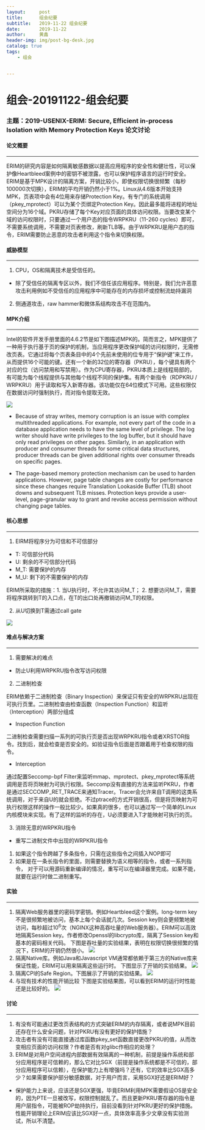 ```yaml
---
layout:     post
title:      组会纪要
subtitle:   2019-11-22 组会纪要
date:       2019-11-22
author:     黄鑫
header-img: img/post-bg-desk.jpg
catalog: true
tags:
    - 组会


---
```



# 组会-20191122-组会纪要

### 主题：2019-USENIX-ERIM: Secure, Efficient in-process Isolation with Memory Protection Keys 论文讨论

#### 论文概要

------

ERIM的研究内容是如何隔离敏感数据以提高应用程序的安全性和健壮性，可以保护像Heartbleed案例中的密钥不被泄露，也可以保护程序语言的运行时安全。ERIM是基于MPK设计的隔离方案，开销比较小，即使权限切换很频繁（每秒100000次切换），ERIM的平均开销仍然小于1%。Linux从4.6版本开始支持MPK，页表项中会有4位用来存储Protection Key。有专门的系统调用（pkey_mprotect）可以为某个页绑定Protection Key。因此最多能将进程的地址空间分为16个域。PKRU存储了每个Key对应页面的具体访问权限。当要改变某个域的访问权限时，只要通过一个用户态的指令WRPKRU（11-260 cycles）即可，不需要系统调用，不需要对页表修改，刷新TLB等。由于WRPKRU是用户态的指令，ERIM需要防止恶意的攻击者利用这个指令来切换权限。

#### 威胁模型

------
1. CPU，OS和隔离技术是受信任的。

* 除了受信任的隔离专区以外，我们不信任该应用程序。特别是，我们允许恶意攻击利用例如不受信任的应用程序中可能存在的内存损坏或控制流劫持漏洞

2. 侧通道攻击，raw hammer和微体系结构攻击不在范围内。

#### MPK介绍

------

Intel的软件开发手册里面的4.6.2节是如下图描述MPK的。简而言之，MPK提供了一种用于执行基于页的保护的机制，当应用程序更改保护域的访问权限时，无需修改页表。它通过将每个页表条目中的4个先前未使用的位专用于“保护键”来工作，从而提供16个可能的键。还有一个新的32位的寄存器（PKRU），每个键具有两个对应的位（访问禁用和写禁用）。作为CPU寄存器，PKRU本质上是线程局部的，有可能为每个线程提供与其他每个线程不同的保护集。有两个新指令（RDPKRU / WRPKRU）用于读取和写入新寄存器。该功能仅在64位模式下可用。这些权限仅在数据访问时强制执行，而对指令提取无效。

![](https://whutslab.github.io/img/hx1.png)

* Because of stray writes, memory corruption is an issue with complex multithreaded applications. For example, not every part of the code in a database application needs to have the same level of privilege. The log writer should have write privileges to the log buffer, but it should have only read privileges on other pages. Similarly, in an application with producer and consumer threads for some critical data structures, producer threads can be given additional rights over consumer threads on specific pages. 

* The page-based memory protection mechanism can be used to harden applications. However, page table changes are costly for performance since these changes require Translation Lookaside Buffer (TLB) shoot downs and subsequent TLB misses. Protection keys provide a user-level, page-granular way to grant and revoke access permission without changing page tables.


#### 核心思想

------
1. EIRM将程序分为可信和不可信部分

* T: 可信部分代码
* U: 剩余的不可信部分代码
* M_T: 需要保护的内存
* M_U: 剩下的不需要保护的内存

ERIM所采取的措施：1. 当U执行时，不允许其访问M_T； 2. 想要访问M_T，需要将程序跳转到T的入口点，在T的出口处再撤销访问M_T的权限。

2. 从U切换到T需通过call gate

![](https://whutslab.github.io/img/hx2.png)

#### 难点与解决方案

------
1. 需要解决的难点

* 防止U利用WRPKRU指令改写访问权限

2. 二进制检查

ERIM依赖于二进制检查（Binary Inspection）来保证只有安全的WRPKRU出现在可执行页里。二进制检查由检查函数（Inspection Function）和监听（Interception）两部分组成

* Inspection Function

二进制检查需要扫描一系列的可执行页是否出现WRPKRU指令或者XRSTOR指令。找到后，就会检查是否安全的。如验证指令后面是否跟着用于检查权限的指令。

* Interception

通过配置Seccomp-bpf Filter来监听mmap、mprotect、pkey_mprotect等系统调用是否将页映射为可执行权限。Seccomp没有直接的方法来监听PKRU，作者是通过SECCOMP_RET_TRACE来通知Tracer。Tracer会允许来自T调用的这类系统调用，对于来自U的就会拒绝。不过ptrace的方式开销很高，但是将页映射为可执行权限这样的操作一般比较少。如果真的很多，也可以通过写一个简单的Linux内核模块来实现。有了这样的监听的存在，U必须要进入T才能映射可执行的页。

3. 消除无意的WRPKRU指令

* 重写二进制文件中出现的WRPKRU指令
1.	如果这个指令跨越了多条指令，只需在这些指令之间插入NOP即可
2.	如果是在一条长指令的里面，则需要替换为语义相等的指令，或者一系列指令，
对于可以用源码重新编译的情况，重写可以在编译器里完成。如果不能，就要在运行时做二进制重写。

#### 实验
------
1. 隔离Web服务器里的密码学密钥。例如Heartbleed这个案例。long-term key不是很频繁地被访问，基本上每个会话就几次。Session key则会更频繁地被访问，每秒超过$10^6$次（NGINX这种高吞吐量的Web服务器）。ERIM可以高效地隔离Session key。作者修改Openssl的libcrypto库，隔离了Session key和基本的密码相关代码。
下图是吞吐量的实验结果，表明在权限切换很频繁的情况下，ERIM的开销仍然很小。
![](https://whutslab.github.io/img/hx3.png)
2. 隔离Native库。例如Java和Javascript VM通常都依赖于第三方的Native库来保证性能，ERIM可以用来隔离这些运行时。
下图显示了开销的实验结果。
![](https://whutslab.github.io/img/hx4.png)
3. 隔离CPI的Safe Region。下图展示了开销的实验结果。
![](https://whutslab.github.io/img/hx5.png)
4. 与现有技术的性能开销比较
下图是实验结果图，可以看到ERIM的运行时性能还是比较好的。
![](https://whutslab.github.io/img/hx6.png)
#### 讨论
------

1. 有没有可能通过更改页表结构的方式突破ERIM的内存隔离，或者说MPK目前还存在什么安全问题，针对PKRU有没有更好的保护措施？
2. 攻击者有没有可能直接通过库函数pkey_set函数直接更改PKRU的值，从而改变相应页面的访问权限？作者是否有对glibc作相应的处理？
3. ERIM是对用户空间进程内部数据有效隔离的一种机制，前提是操作系统和部分应用程序是可信赖的，那么它对比SGX（前提是操作系统都是不可信的，部分应用程序可以信赖），在保护能力上有增强吗？还有，它的效率比SGX高多少？如果需要保护部分敏感数据，对于用户而言，采用SGX好还是ERIM好？

* 保护能力上来说，应该还是SGX更强，毕竟ERIM利用MPK需要假设OS是安全的，因为PTE一旦被改写，权限控制就乱了。而且更新PKRU寄存器的指令是用户层指令，可能被ROP劫持执行，目前没看到针对PKRU更好的保护措施。性能开销理论上ERIM应该比SGX好一点，具体效率高多少文章没有实验测试，所以不清楚。

